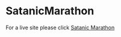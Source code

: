 # SatanicMarathon
For a live site please click [Satanic Marathon](https://alexandraschachtner.github.io/SatanicMarathon/)
